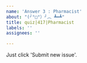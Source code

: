 ```yaml
---
name: 'Answer 3 : Pharmacist'
about: "(╯°□°）╯︵ ┻━┻"
title: quiz|417|Pharmacist
labels: ''
assignees: ''

---
```


Just click 'Submit new issue'.
